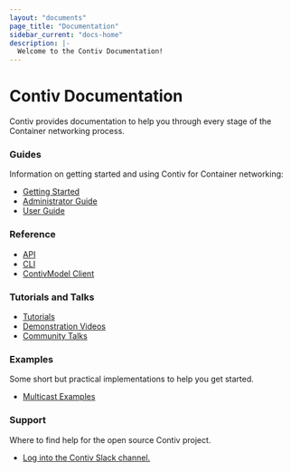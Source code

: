 ```yaml
---
layout: "documents"
page_title: "Documentation"
sidebar_current: "docs-home"
description: |-
  Welcome to the Contiv Documentation!
---
```

# Contiv Documentation

Contiv provides documentation to help you through every stage of the Container networking process. 


### Guides
Information on getting started and using Contiv for Container networking:

- [Getting Started](/documents/gettingStarted)
- [Administrator Guide](/documents/admin)
- [User Guide](/documents/networking)

### Reference 

- [API](/documents/api/contiv.html)
- [CLI](/documents/reference/netctlcli.html)
- [ContivModel Client](https://godoc.org/github.com/contiv/contivmodel/client)

### Tutorials and Talks
- [Tutorials](/documents/tutorials)
- [Demonstration Videos](/documents/demos)
- [Community Talks](/documents/talks)

### Examples
Some short but practical implementations to help you get started.

- [Multicast Examples](/documents/samples)


### Support
Where to find help for the open source Contiv project.

- <a href="https://contiv.herokuapp.com" target="_blank"> Log into the Contiv Slack channel.</a>
